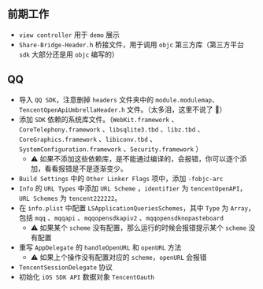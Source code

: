 ## 前期工作

- `view controller` 用于 `demo` 展示
- `Share-Bridge-Header.h` 桥接文件，用于调用 `objc` 第三方库（第三方平台 `sdk` 大部分还是用 `objc` 编写的）

## QQ

- 导入 `QQ SDK`，注意删掉 `headers` 文件夹中的 `module.modulemap`、`TencentOpenApiUmbrellaHeader.h` 文件。（太多泪，这里不说了 🙊）
- 添加 `SDK` 依赖的系统库文件。（`WebKit.framework` 、`CoreTelephony.framework` 、`libsqlite3.tbd` 、`libz.tbd` 、`CoreGraphics.framework` 、`libiconv.tbd` 、`SystemConfiguration.framework` 、`Security.framework` ）
  - ⚠️ 如果不添加这些依赖库，是不能通过编译的，会报错，你可以逐个添加，看看报错是不是逐渐变少。
- `Build Settings` 中的 `Other Linker Flags` 项中，添加 `-fobjc-arc`
- `Info` 的 `URL Types` 中添加 `URL Scheme` ，`identifier` 为 `tencentOpenAPI`，`URL Schemes` 为 `tencent222222`。
- 在 `info.plist` 中配置 `LSApplicationQueriesSchemes`，其中 `Type` 为 `Array`，包括 `mqq` 、`mqqapi` 、`mqqopensdkapiv2` 、`mqqopensdknopasteboard`
  - ⚠️ 如果某个 `scheme` 没有配置，那么运行的时候会报错提示某个 `scheme` 没有配置
- 重写 `AppDelegate` 的 `handleOpenURL` 和 `openURL` 方法
  - ⚠️  如果上个操作没有配置对应的 `scheme`，`openURL` 会报错
- `TencentSessionDelegate` 协议
- 初始化 `iOS SDK API` 数据对象 `TencentOauth`

